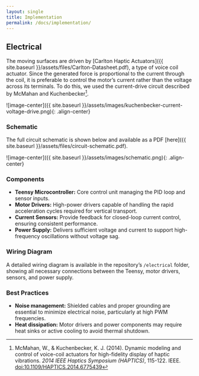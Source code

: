 ```yaml
---
layout: single
title: Implementation
permalink: /docs/implementation/
---
```


## Electrical

The moving surfaces are driven by [Carlton Haptic Actuators]({{ site.baseurl }}/assets/files/Carlton-Datasheet.pdf), a type of voice coil actuator. Since the generated force is proportional to the current through the coil, it is preferable to control the motor’s current rather than the voltage across its terminals. To do this, we used the current-drive circuit described by McMahan and Kuchenbecker[^1].

![image-center]({{ site.baseurl }}/assets/images/kuchenbecker-current-voltage-drive.png){: .align-center}

### Schematic

The full circuit schematic is shown below and available as a PDF [here]({{ site.baseurl }}/assets/files/circuit-schematic.pdf).

![image-center]({{ site.baseurl }}/assets/images/schematic.png){: .align-center}
### Components

- **Teensy Microcontroller:** Core control unit managing the PID loop and sensor inputs.
- **Motor Drivers:** High-power drivers capable of handling the rapid acceleration cycles required for vertical transport.
- **Current Sensors:** Provide feedback for closed-loop current control, ensuring consistent performance.
- **Power Supply:** Delivers sufficient voltage and current to support high-frequency oscillations without voltage sag.

### Wiring Diagram

A detailed wiring diagram is available in the repository’s `/electrical` folder, showing all necessary connections between the Teensy, motor drivers, sensors, and power supply.

### Best Practices

- **Noise management:** Shielded cables and proper grounding are essential to minimize electrical noise, particularly at high PWM frequencies.
- **Heat dissipation:** Motor drivers and power components may require heat sinks or active cooling to avoid thermal shutdown.

[^1]: McMahan, W., & Kuchenbecker, K. J. (2014). Dynamic modeling and control of voice-coil actuators for high-fidelity display of haptic vibrations. *2014 IEEE Haptics Symposium (HAPTICS)*, 115-122. IEEE. [doi:10.1109/HAPTICS.2014.6775439](https://doi.org/10.1109/HAPTICS.2014.6775439)
